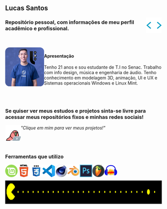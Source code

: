 ## Lucas Santos
<img align="right" width="50" height="50" src=".\img\htmltags.gif">

### Repositório pessoal, com informações de meu perfil acadêmico e profissional.
<br><br>
<img align="left" width="125" height="125" src=".\img\lucas.png">

#### Apresentação 

<p>Tenho 21 anos e sou estudante de T.I no Senac. Trabalho com info design, música e engenharia de áudio. 
Tenho conhecimento em modelagem 3D, animação, UI e UX e Sistemas operacionais Windows e Linux Mint.
</p>
<br><br>

### Se quiser ver meus estudos e projetos sinta-se livre para acessar meus repositórios fixos e minhas redes sociais!
<a href="https://github.com/Lucas-Santos-Da-Silva?tab=repositories"><img align="left" width="50" height="50" src=".\img\parrot.gif"></a>
<i >"Clique em mim para ver meus projetos!"</i>
<br><br>
<br><br>

### Ferramentas que utilizo
<img align="left" width="40" height="40" src=".\img\linuxmint.png">
<img align="left" width="40" height="40" src=".\img\html5.png">
<img align="left" width="40" height="40" src=".\img\css3.png">
<img align="left" width="40" height="40" src=".\img\vscode.png">
<img align="left" width="40" height="40" src=".\img\Cinema4d.png">
<img align="left" width="40" height="40" src=".\img\blender.png">
<img align="left" width="40" height="40" src=".\img\ps.png">
<img align="left" width="40" height="40" src=".\img\flstudio.png">
<img align="left" width="40" height="40" src=".\img\audacity.png">
<br><br><br>
<img align="center" width="1000" height="75" src=".\img\pacman.gif">
